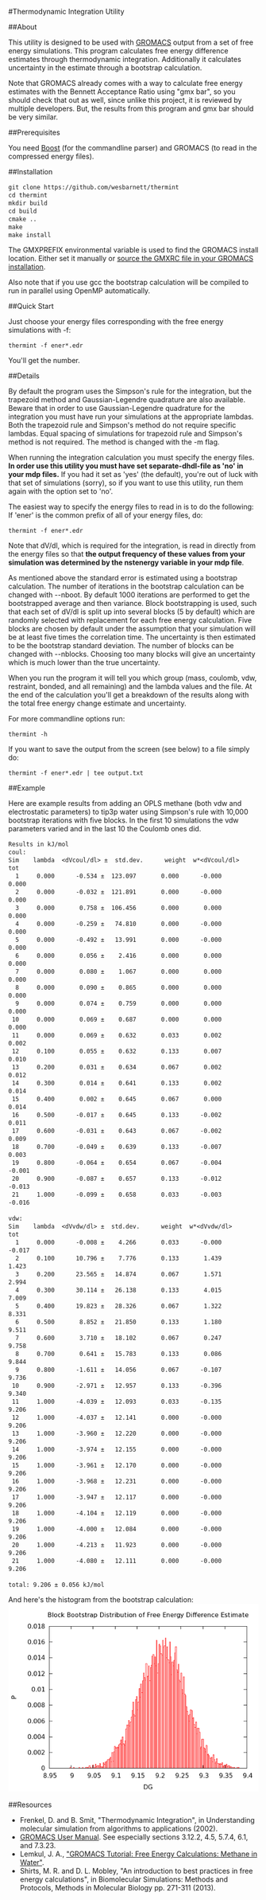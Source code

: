 #Thermodynamic Integration Utility

##About

This utility is designed to be used with [GROMACS](http://www.gromacs.org)
output from a set of free energy simulations. This program calculates free
energy difference estimates through thermodynamic integration. Additionally it
calculates uncertainty in the estimate through a bootstrap calculation.

Note that GROMACS already comes with a way to calculate free energy estimates
with the Bennett Acceptance Ratio using "gmx bar", so you should check that out
as well, since unlike this project, it is reviewed by multiple developers. But,
the results from this program and gmx bar should be very similar.

##Prerequisites

You need [Boost](http://www.boost.org/) (for the commandline parser) and GROMACS
(to read in the compressed energy files).

##Installation

    git clone https://github.com/wesbarnett/thermint
    cd thermint 
    mkdir build
    cd build
    cmake ..
    make
    make install

The GMXPREFIX environmental variable is used to find the GROMACS install
location. Either set it manually or [source the GMXRC file in your GROMACS
installation](http://www.gromacs.org/Documentation/Installation_Instructions#Getting_access_to_GROMACS_after_installation).

Also note that if you use gcc the bootstrap calculation will be compiled to run
in parallel using OpenMP automatically.

##Quick Start

Just choose your energy files corresponding with the free energy simulations with -f:

    thermint -f ener*.edr

You'll get the number.

##Details

By default the program uses the Simpson's rule for the integration, but
the trapezoid method and Gaussian-Legendre quadrature are also available. Beware
that in order to use Gaussian-Legendre quadrature for the integration you must
have run your simulations at the appropriate lambdas. Both the trapezoid rule and
Simpson's method do not require specific lambdas. Equal spacing of simulations
for trapezoid rule and Simpson's method is not required. The method is changed
with the -m flag.

When running the integration calculation you must specify the energy files. **In
order use this utility you must have set separate-dhdl-file as 'no' in your mdp
files.**  If you had it set as 'yes' (the default), you're out of luck with that
set of simulations (sorry), so if you want to use this utility, run them again
with the option set to 'no'.

The easiest way to specify the energy files to read in is to do the
following: If 'ener' is the common prefix of all of your energy files, do:

    thermint -f ener*.edr
            
Note that dV/dl, which is required for the integration, is read in directly from
the energy files so that **the output frequency of these values from your
simulation was determined by the nstenergy variable in your mdp file**.

As mentioned above the standard error is estimated using a bootstrap
calculation. The number of iterations in the bootstrap calculation can be
changed with --nboot. By default 1000 iterations are performed to get the
bootstrapped average and then variance. Block bootstrapping is used, such that
each set of dV/dl is split up into several blocks (5 by default) which are
randomly selected with replacement for each free energy calculation. Five blocks
are chosen by default under the assumption that your simulation will be at least
five times the correlation time. The uncertainty is then estimated to be the
bootstrap standard deviation. The number of blocks can be changed with
--nblocks. Choosing too many blocks will give an uncertainty which is much lower
than the true uncertainty.

When you run the program it will tell you which group (mass, coulomb, vdw,
restraint, bonded, and all remaining) and the lambda values and the file. At the end of the
calculation you'll get a breakdown of the results along with the total free
energy change estimate and uncertainty.

For more commandline options run:

    thermint -h

If you want to save the output from the screen (see below) to a file simply do:

    thermint -f ener*.edr | tee output.txt

##Example

Here are example results from adding an OPLS methane (both vdw and electrostatic
parameters) to tip3p water using Simpson's rule with 10,000 bootstrap iterations
with five blocks. In the first 10 simulations the vdw parameters varied and in the
last 10 the Coulomb ones did.

````
Results in kJ/mol
coul:
Sim    lambda  <dVcoul/dl> ±  std.dev.      weight  w*<dVcoul/dl>      tot
  1     0.000      -0.534 ±  123.097       0.000      -0.000       0.000
  2     0.000      -0.032 ±  121.891       0.000      -0.000       0.000
  3     0.000       0.758 ±  106.456       0.000       0.000       0.000
  4     0.000      -0.259 ±   74.810       0.000      -0.000       0.000
  5     0.000      -0.492 ±   13.991       0.000      -0.000       0.000
  6     0.000       0.056 ±    2.416       0.000       0.000       0.000
  7     0.000       0.080 ±    1.067       0.000       0.000       0.000
  8     0.000       0.090 ±    0.865       0.000       0.000       0.000
  9     0.000       0.074 ±    0.759       0.000       0.000       0.000
 10     0.000       0.069 ±    0.687       0.000       0.000       0.000
 11     0.000       0.069 ±    0.632       0.033       0.002       0.002
 12     0.100       0.055 ±    0.632       0.133       0.007       0.010
 13     0.200       0.031 ±    0.634       0.067       0.002       0.012
 14     0.300       0.014 ±    0.641       0.133       0.002       0.014
 15     0.400       0.002 ±    0.645       0.067       0.000       0.014
 16     0.500      -0.017 ±    0.645       0.133      -0.002       0.011
 17     0.600      -0.031 ±    0.643       0.067      -0.002       0.009
 18     0.700      -0.049 ±    0.639       0.133      -0.007       0.003
 19     0.800      -0.064 ±    0.654       0.067      -0.004      -0.001
 20     0.900      -0.087 ±    0.657       0.133      -0.012      -0.013
 21     1.000      -0.099 ±    0.658       0.033      -0.003      -0.016

vdw:
Sim    lambda  <dVvdw/dl> ±  std.dev.      weight  w*<dVvdw/dl>      tot
  1     0.000      -0.008 ±    4.266       0.033      -0.000      -0.017
  2     0.100      10.796 ±    7.776       0.133       1.439       1.423
  3     0.200      23.565 ±   14.874       0.067       1.571       2.994
  4     0.300      30.114 ±   26.138       0.133       4.015       7.009
  5     0.400      19.823 ±   28.326       0.067       1.322       8.331
  6     0.500       8.852 ±   21.850       0.133       1.180       9.511
  7     0.600       3.710 ±   18.102       0.067       0.247       9.758
  8     0.700       0.641 ±   15.783       0.133       0.086       9.844
  9     0.800      -1.611 ±   14.056       0.067      -0.107       9.736
 10     0.900      -2.971 ±   12.957       0.133      -0.396       9.340
 11     1.000      -4.039 ±   12.093       0.033      -0.135       9.206
 12     1.000      -4.037 ±   12.141       0.000      -0.000       9.206
 13     1.000      -3.960 ±   12.220       0.000      -0.000       9.206
 14     1.000      -3.974 ±   12.155       0.000      -0.000       9.206
 15     1.000      -3.961 ±   12.170       0.000      -0.000       9.206
 16     1.000      -3.968 ±   12.231       0.000      -0.000       9.206
 17     1.000      -3.947 ±   12.117       0.000      -0.000       9.206
 18     1.000      -4.104 ±   12.119       0.000      -0.000       9.206
 19     1.000      -4.000 ±   12.084       0.000      -0.000       9.206
 20     1.000      -4.213 ±   11.923       0.000      -0.000       9.206
 21     1.000      -4.080 ±   12.111       0.000      -0.000       9.206

total: 9.206 ± 0.056 kJ/mol
````
And here's the histogram from the bootstrap calculation:
![Bootstrap distribution of free energy difference estimate](bootstrap.png)

##Resources

* Frenkel, D. and B. Smit, "Thermodynamic Integration", in Understanding molecular simulation from algorithms to
applications (2002).
* [GROMACS User Manual](http://www.gromacs.org/Documentation/Manual). See
especially sections 3.12.2, 4.5, 5.7.4, 6.1, and 7.3.23.
* Lemkul, J. A., ["GROMACS Tutorial: Free Energy Calculations: Methane in
Water"](http://www.bevanlab.biochem.vt.edu/Pages/Personal/justin/gmx-tutorials/free_energy/index.html).
* Shirts, M. R. and D. L. Mobley, "An introduction to best practices in free energy
calculations", in Biomolecular Simulations: Methods and Protocols, Methods in
Molecular Biology pp. 271-311 (2013). 


